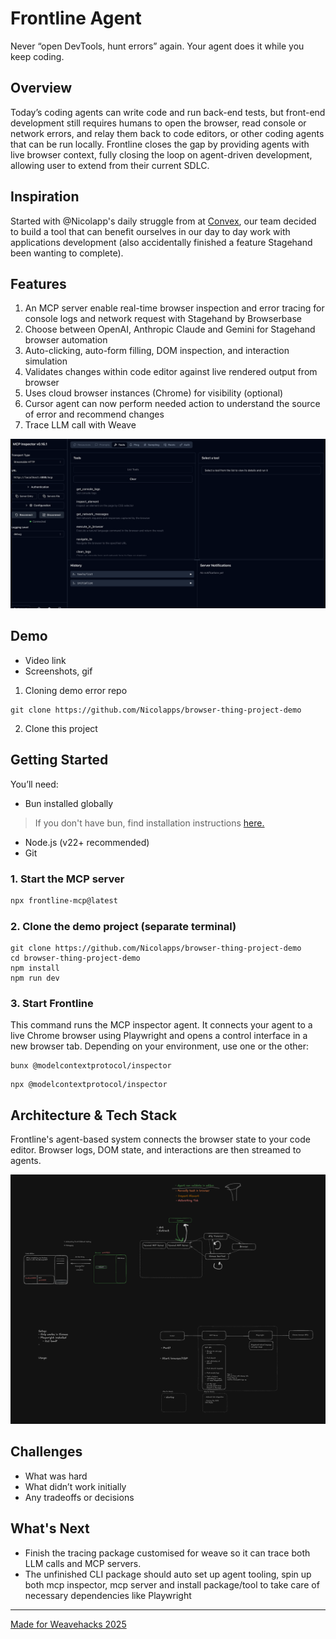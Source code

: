 # Frontline Agent
Never “open DevTools, hunt errors” again. Your agent does it while you keep coding.

## Overview
Today’s coding agents can write code and run back-end tests, but front-end development still requires humans to open the browser, read console or network errors, and relay them back to code editors, or other coding agents that can be run locally. Frontline closes the gap by providing agents with live browser context, fully closing the loop on agent-driven development, allowing user to extend from their current SDLC. 

## Inspiration 

Started with @Nicolapp's daily struggle from at [Convex](https://www.convex.dev/), our team decided to build a tool that can benefit ourselves in our day to day work with applications development (also accidentally finished a feature Stagehand been wanting to complete). 

## Features
1. An MCP server enable real-time browser inspection and error tracing for console logs and network request with Stagehand by Browserbase
2. Choose between OpenAI, Anthropic Claude and Gemini for Stagehand browser automation
3. Auto-clicking, auto-form filling, DOM inspection, and interaction simulation 
4. Validates changes within code editor against live rendered output from browser
5. Uses cloud browser instances (Chrome) for visibility (optional)
6. Cursor agent can now perform needed action to understand the source of error and recommend changes
7. Trace LLM call with Weave

![mcp-tool](./images/mcp-tool.png)

## Demo
* Video link
* Screenshots, gif 

1. Cloning demo error repo 
```
git clone https://github.com/Nicolapps/browser-thing-project-demo 
```
2. Clone this project 


## Getting Started
You’ll need:
* Bun installed globally

> If you don't have bun, find installation instructions [here.](https://bun.sh/docs/installation)

* Node.js (v22+ recommended)
* Git

### 1. Start the MCP server
```bash
npx frontline-mcp@latest
```
### 2. Clone the demo project (separate terminal)
```
git clone https://github.com/Nicolapps/browser-thing-project-demo 
cd browser-thing-project-demo
npm install
npm run dev
```

### 3. Start Frontline
This command runs the MCP inspector agent. It connects your agent to a live Chrome browser using Playwright and opens a control interface in a new browser tab. Depending on your environment, use one or the other:  
```
bunx @modelcontextprotocol/inspector
```   
```
npx @modelcontextprotocol/inspector
```  
  
## Architecture & Tech Stack
Frontline's agent-based system connects the browser state to your code editor. Browser logs, DOM state, and interactions are then streamed to agents. 

![System diagram](https://github.com/zmzlois/browser-thing/raw/main/diagram.png)

## Challenges
* What was hard
* What didn’t work initially
* Any tradeoffs or decisions

## What's Next
* Finish the tracing package customised for weave so it can trace both LLM calls and MCP servers. 
* The unfinished CLI package should auto set up agent tooling, spin up both mcp inspector, mcp server and install package/tool to take care of necessary dependencies like Playwright



---
[Made for Weavehacks 2025](https://devpost.com/software/frontline-agent)
